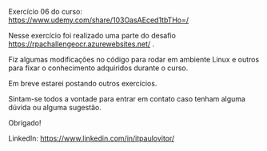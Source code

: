 ﻿Exercício 06 do curso: https://www.udemy.com/share/103OasAEced1tbTHo=/

Nesse exercício foi realizado uma parte do desafio https://rpachallengeocr.azurewebsites.net/ .


Fiz algumas modificações no código para rodar em ambiente Linux e outros para fixar o conhecimento adquiridos durante o curso.    

Em breve estarei postando outros exercícios.

Sintam-se todos a vontade para entrar em contato caso tenham alguma dúvida ou alguma sugestão.

Obrigado!


LinkedIn: https://www.linkedin.com/in/itpaulovitor/
